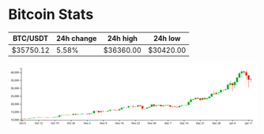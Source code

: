 # Bitcoin Stats

BTC/USDT|24h change|24h high|24h low|
|---|---|---|---|
|$35750.12|5.58%|$36360.00|$30420.00|

<img src="./chart.svg">

